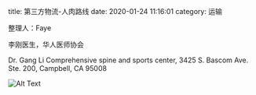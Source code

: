 title: 第三方物流-人肉路线 
date: 2020-01-24 11:16:01
category: 运输


整理人：Faye 

 

李刚医生，华人医师协会 

Dr. Gang Li  Comprehensive spine and sports center, 3425 S. Bascom Ave. Ste. 200, Campbell, CA 95008  


![Alt Text]({static}/images/renrouluxian.png)

